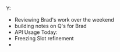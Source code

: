 Y:
  - Reviewing Brad's work over the weekend
  - building notes on Q's for Brad
  - API Usage
Today:
  - Freezing Slot refinement
  -
